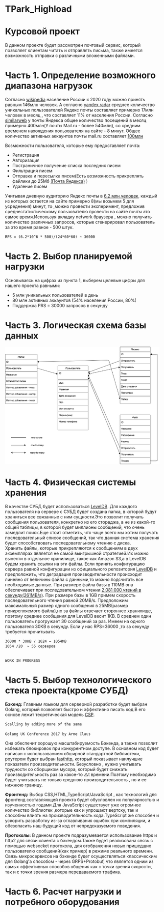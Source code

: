 # TPark_Highload

Курсовой проект
=================

В данном проекте будет рассмотрен почтовый сервис, который позволяет клиентам 
читать и отправлять письма, также имеется возможность отправки с различными вложенными файлами.


Часть 1. Определение возможного диапазона нагрузок
=================

Согласно [wikipedia](https://ru.wikipedia.org/wiki/Население_России) население России к 2020 году можно принять равным 
146млн человек.
А согласно [yandex.radar](https://radar.yandex.ru/yandex?month=2020-08) среднее количество уникальных пользователей 
Яндекс почты составляет примерно 17млн человек в месяц , что составляет 11% от населения России.
Согласно [similarweb](https://www.similarweb.com/website/mail.yandex.ru/) у почты Яндекса общее количество посещений в 
месяц примерно 400млн(У почты Mail.ru - более 540млн), со средним временем нахождения пользователя на сайте - 8 минут.
Общее количество активных аккаунтов почты mail.ru составляет [100млн](https://corp.mail.ru/ru/company/portal/)

Возможности пользователя, которые ему предоставляет почта:
* Регистрация
* Авторизация
* Постраничное получение списка последних писем
* Фильтрация писем
* Отправка и пересылка писем(Есть возможность прикреплять файлики до  25Мб [(Почта Яндекса)](https://yandex.ru/support/mail/web/letter/attachments.html) )
* Удаление писем

Учитывая дневную аудиторию Яндекс почты в [6.2 млн человек](https://radar.yandex.ru/yandex?month=2020-08), каждый из которых остается на сайте 
примерно 8(мы возьмем 5 для усреднения) минут, то ,можно провести эксперимент, предложив среднестатистическому 
пользователю провести на сайте почты это самое время.Используя вкладку network браузера , 
можно получить количество различных запросов, которые сгенерировал пользователь за это время равное - 500 штук.
```
RPS = (6.2*10^6 * 500)/(24*60*60) ~ 36000 
```

Часть 2. Выбор планируемой нагрузки
=================
Основываясь на цифрах из пункта 1, выберем целевые цифры для нашего проекта равными:
* 5 млн уникальных пользователей в день
* 80 млн активных аккаунтов (54% населения России, 80%)
* Поддержка PRS = 30000 запросов в секунду

Часть 3. Логическая схема базы данных
=================
![](images/LogDB.png)

Часть 4. Физическая системы хранения
=================
В качестве СУБД будет использоваться [LevelDB](https://github.com/google/leveldb).
Для каждого пользователя на сервере с СУБД будет создана папка, в которой будут храниться все связанные с 
ним сущности.Это позволит получать сообщения пользователя, конкретно из его стораджа, а не из какой-то общей таблицы,
в которой будет миллионы сообщений, что очень замедлит поиск.Еще стоит отметить, что чаще всего мы хотим 
получать последовательный список сообщений, так что данная система хранения будет способствовать последовательному 
чтению с диска. <br>Хранить файлы, которые прикрепляются к сообщениям в двух экземплярах является не самой 
выигрышной стратегией.Их можно вынести в отдельное хранилище, такое как Amazon S3,а в LevelDB 
будем хранить ссылки на эти файлы.
Если принять конфигурацию сервера равной конфигурации из официального репозитория [LevelDB](https://github.com/google/leveldb#setup)
и предположить, что деградация производительности происходит линейно от величины файла с данными,то можно подсчитать
все необходимые данные.
При размере файла базы в 110MB она обеспечивает при последовательном чтении 
[2 081 000 чтений в секунду(261MB/s)](https://github.com/google/leveldb#read-performance).
При размере базы в 1GB примем скорость последовательного чтения равной 20MB/s.
Предположим максимальный размер одного сообщения в 25MB(размер прикрепляемого файла),но за файлы отвечает 
стороннее хранилище, поэтому среднее сообщения для LevelDB весит 1KB.
В среднем один пользователь прогружает 30 сообщений за раз.
Имеем на одного пользователя 30KB в секунду.
Если у нас RPS=36000 ,то за секунду требуется прочитывать 
```
36000 * 30KB / 1024 = 1054MB
1054 /20  ~ 55 серверов 
 
```

`WORK IN PROGRESS`

Часть 5. Выбор технологического стека проекта(кроме СУБД)
=================

**Бэкенд:** Главным языком для серверной разработки будет выбран Golang, который позволяет быстро и эффективно 
писать код.В его основе лежит теоретическая модель [CSP](https://en.wikipedia.org/wiki/Communicating_sequential_processes).

```
Scalling by adding more of the same

Golang UK Conference 2017 by Arne Claus
```

Она обеспечит хорошую масштабируемость Бэкенда, а также позволит избежать блокировок при конкурентном доступе. 
В основном код будет написан с использованием обширной стандартной библиотеки, роутером будет выбран 
[fasthttp](https://github.com/valyala/fasthttp), который показывает наилучшие показатели производительности.
Безусловно , нужно учитывать трудности со сборщиком мусора, который будет снижать производительность 
раз за какое-то  △t времени.Поэтому необходимо будет учитывать не только среднюю производительность , 
но и ее нижнюю границу.

**Фронтенд:** Выбор CSS,HTML,TypeScript/JavaScript , как технологий для фронтенд составляющей проекта будет
обусловлен их популярностью и изученностью годами.Для JavaScript существует уже огромное количество библиотек ,которые
как и упрощают вертску, так и способны влиять на производительность кода.TypeScript же способен и ускорить
разработку из-за отлавливания ошибок при компиляции, и обезопасить наш будущий код от непредсказуемого поведения.

**Протоколы:** В данном проекте подразумевается использование https и http2 для связи клиента с бэкендом.Также будет
реализована связь с помощью websocket протокола, для отображения новых пришедших пользователю сообщений(как пример)
в режиме реального времени.
Связь микросервисов на бэкенде будет осуществляться классическим для Golang'а способом -  через GRPS+Protobuf, что
является одним из самых эффективных способов общения как с точки зрения скорости, так и с точки зрения размера 
передаваемого трафика.

Часть 6. Расчет нагрузки и потребного оборудования
=================
